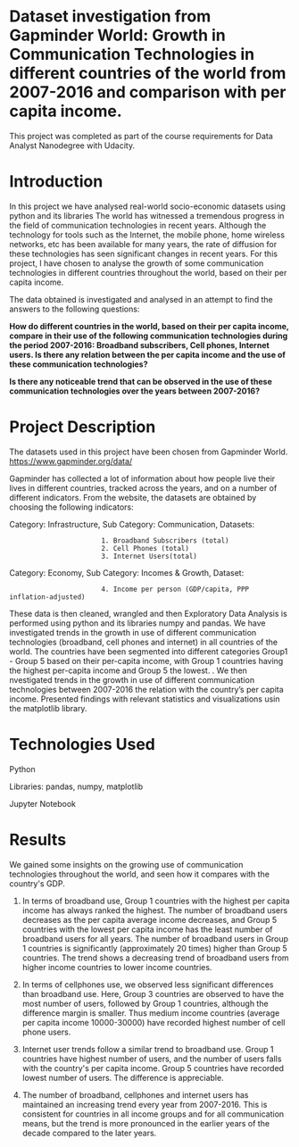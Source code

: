 # Dataset investigation from Gapminder World: Growth in Communication Technologies in different countries of the world from 2007-2016 and comparison with per capita income.

This project was completed as part of the course requirements for Data Analyst Nanodegree with Udacity.

# Introduction
In this project we have analysed real-world socio-economic datasets using python and its libraries
The world has witnessed a tremendous progress in the field of communication technologies in recent years. Although the technology for tools such as the Internet, the mobile phone, home wireless networks, etc has been available for many years, the rate of diffusion for these technologies has seen significant changes in recent years. For this project, I have chosen to analyse the growth of some communication technologies in different countries throughout the world, based on their per capita income. 

The data obtained is investigated and analysed in an attempt to find the answers to the following questions:

**How do different countries in the world, based on their per capita income, compare in their use of the following communication technologies during the period 2007-2016: Broadband subscribers, Cell phones, Internet users. Is there any relation between the per capita income and the use of these communication technologies?**

**Is there any noticeable trend that can be observed in the use of these communication technologies over the years between 2007-2016?**

# Project Description
The datasets used in this project have been chosen from Gapminder World. https://www.gapminder.org/data/

Gapminder has collected a lot of information about how people live their lives in different countries, tracked across the years, and on a number of different indicators. From the website, the datasets are obtained by choosing the following indicators:

Category: Infrastructure, Sub Category: Communication, Datasets:

                           1. Broadband Subscribers (total)
                           2. Cell Phones (total)
                           3. Internet Users(total)

Category: Economy, Sub Category: Incomes & Growth, Dataset:

                           4. Income per person (GDP/capita, PPP inflation-adjusted)

These data is then cleaned, wrangled and then Exploratory Data Analysis is performed using python and its libraries numpy and pandas. We have investigated trends in the growth in use of different communication technologies (broadband, cell phones and internet) in all countries of the world. The countries have been segmented into different categories Group1 - Group 5 based on their per-capita income, with Group 1 countries having the highest per-capita income and Group 5 the lowest. . We then nvestigated trends in the growth in use of different communication technologies between 2007-2016 the relation with the country’s per capita income. Presented findings with relevant statistics and visualizations usin the matplotlib library.

# Technologies Used

Python

Libraries: pandas, numpy, matplotlib

Jupyter Notebook

# Results

We gained some insights on the growing use of communication technologies throughout the world, and seen how it compares with the country's GDP.

1. In terms of broadband use, Group 1 countries with the highest per capita income has always ranked the highest. The number of broadband users decreases as the per capita average income decreases, and Group 5 countries with the lowest per capita income has the least number of broadband users for all years. The number of broadband users in Group 1 countries is significantly (approximately 20 times) higher than Group 5 countries. The trend shows a decreasing trend of broadband users from higher income countries to lower income countries.

2. In terms of cellphones use, we observed less significant differences than broadband use. Here, Group 3 countries are observed to have the most number of users, followed by Group 1 countries, although the difference margin is smaller. Thus medium income countries (average per capita income 10000-30000) have recorded highest number of cell phone users. 

3. Internet user trends follow a similar trend to broadband use. Group 1 countries have highest number of users, and the number of users falls with the country's per capita income. Group 5 countries have recorded lowest number of users. The difference is appreciable.

4. The number of broadband, cellphones and internet users has maintained an increasing trend every year from 2007-2016. This is consistent for countries in all income groups and for all communication means, but the trend is more pronounced in the earlier years of the decade compared to the later years.

